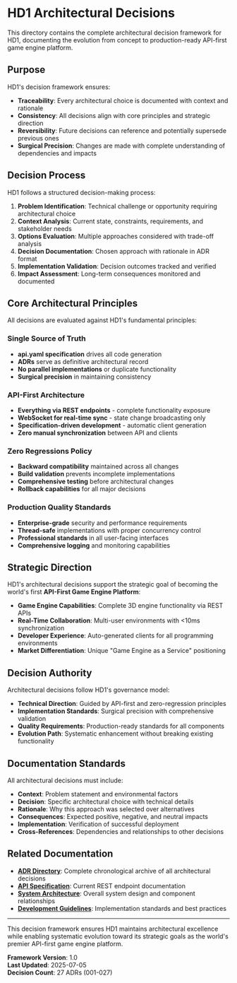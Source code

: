 # HD1 Architectural Decisions

This directory contains the complete architectural decision framework for HD1, documenting the evolution from concept to production-ready API-first game engine platform.

## Purpose

HD1's decision framework ensures:
- **Traceability**: Every architectural choice is documented with context and rationale
- **Consistency**: All decisions align with core principles and strategic direction
- **Reversibility**: Future decisions can reference and potentially supersede previous ones
- **Surgical Precision**: Changes are made with complete understanding of dependencies and impacts

## Decision Process

HD1 follows a structured decision-making process:

1. **Problem Identification**: Technical challenge or opportunity requiring architectural choice
2. **Context Analysis**: Current state, constraints, requirements, and stakeholder needs
3. **Options Evaluation**: Multiple approaches considered with trade-off analysis
4. **Decision Documentation**: Chosen approach with rationale in ADR format
5. **Implementation Validation**: Decision outcomes tracked and verified
6. **Impact Assessment**: Long-term consequences monitored and documented

## Core Architectural Principles

All decisions are evaluated against HD1's fundamental principles:

### Single Source of Truth
- **api.yaml specification** drives all code generation
- **ADRs** serve as definitive architectural record
- **No parallel implementations** or duplicate functionality
- **Surgical precision** in maintaining consistency

### API-First Architecture  
- **Everything via REST endpoints** - complete functionality exposure
- **WebSocket for real-time sync** - state change broadcasting only
- **Specification-driven development** - automatic client generation
- **Zero manual synchronization** between API and clients

### Zero Regressions Policy
- **Backward compatibility** maintained across all changes
- **Build validation** prevents incomplete implementations
- **Comprehensive testing** before architectural changes
- **Rollback capabilities** for all major decisions

### Production Quality Standards
- **Enterprise-grade** security and performance requirements
- **Thread-safe** implementations with proper concurrency control
- **Professional standards** in all user-facing interfaces
- **Comprehensive logging** and monitoring capabilities

## Strategic Direction

HD1's architectural decisions support the strategic goal of becoming the world's first **API-First Game Engine Platform**:

- **Game Engine Capabilities**: Complete 3D engine functionality via REST APIs
- **Real-Time Collaboration**: Multi-user environments with <10ms synchronization
- **Developer Experience**: Auto-generated clients for all programming environments
- **Market Differentiation**: Unique "Game Engine as a Service" positioning

## Decision Authority

Architectural decisions follow HD1's governance model:
- **Technical Direction**: Guided by API-first and zero-regression principles
- **Implementation Standards**: Surgical precision with comprehensive validation
- **Quality Requirements**: Production-ready standards for all components
- **Evolution Path**: Systematic enhancement without breaking existing functionality

## Documentation Standards

All architectural decisions must include:
- **Context**: Problem statement and environmental factors
- **Decision**: Specific architectural choice with technical details
- **Rationale**: Why this approach was selected over alternatives
- **Consequences**: Expected positive, negative, and neutral impacts
- **Implementation**: Verification of successful deployment
- **Cross-References**: Dependencies and relationships to other decisions

## Related Documentation

- **[ADR Directory](adr/)**: Complete chronological archive of all architectural decisions
- **[API Specification](../../reference/API-Specification.md)**: Current REST endpoint documentation
- **[System Architecture](../../architecture/)**: Overall system design and component relationships
- **[Development Guidelines](../user-guides/)**: Implementation standards and best practices

---

This decision framework ensures HD1 maintains architectural excellence while enabling systematic evolution toward its strategic goals as the world's premier API-first game engine platform.

**Framework Version**: 1.0  
**Last Updated**: 2025-07-05  
**Decision Count**: 27 ADRs (001-027)  